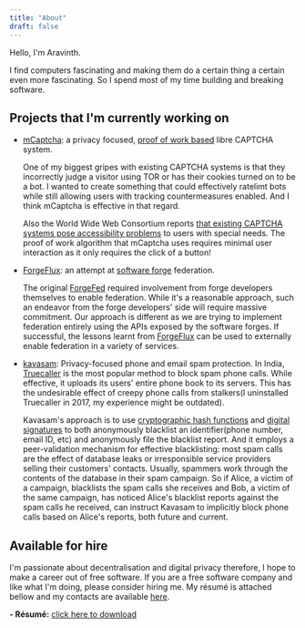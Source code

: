 ```yaml
---
title: "About"
draft: false
---
```


Hello, I'm Aravinth.

I find computers fascinating and making them do a certain thing a
certain even more fascinating. So I spend most of my time building and
breaking software.

## Projects that I'm currently working on

-   [mCaptcha](https:://mcaptcha.org): a privacy focused, [proof of work
    based](https://en.wikipedia.org/wiki/Proof_of_work) libre CAPTCHA
    system.

    One of my biggest gripes with existing CAPTCHA systems is that they
    incorrectly judge a visitor using TOR or has their cookies turned on
    to be a bot. I wanted to create something that could effectively
    ratelimt bots while still allowing users with tracking
    countermeasures enabled. And I think mCaptcha is effective in that
    regard.

    Also the World Wide Web Consortium reports [that existing CAPTCHA
    systems pose accessibility
    problems](https://www.w3.org/TR/turingtest/) to users with special
    needs. The proof of work algorithm that mCaptcha uses requires minimal
    user interaction as it only requires the click of a button!

-   [ForgeFlux](https://forgeflux.org): an attempt at [software
    forge](<https://en.wikipedia.org/wiki/Forge_(software)>) federation.

    The original [ForgeFed](https://forgefed.peers.community/)
    required involvement from forge developers themselves to enable
    federation. While it's a reasonable approach, such an endeavor from
    the forge developers' side will require massive commitment. Our
    approach is different as we are trying to implement federation
    entirely using the APIs exposed by the software forges. If
    successful, the lessons learnt from
    [ForgeFlux](https://forgeflux.org) can be used to externally enable
    federation in a variety of services.

-   [kavasam](https://github.com/kavasam): Privacy-focused phone and
    email spam protection. In India,
    [Truecaller](https://www.truecaller.com/) is the most popular method
    to block spam phone calls. While effective, it uploads its users'
    entire phone book to its servers. This has the undesirable effect of
    creepy phone calls from stalkers(I uninstalled Truecaller in 2017,
    my experience might be outdated).

    Kavasam's approach is to use [cryptographic hash
    functions](https://en.wikipedia.org/wiki/Cryptographic_hash_function)
    and [digital
    signatures](https://en.wikipedia.org/wiki/Digital_signature) to both
    anonymously blacklist an identifier(phone number, email ID, etc) and
    anonymously file the blacklist report. And it employs a
    peer-validation mechanism for effective blacklisting: most spam
    calls are the effect of database leaks or irresponsible service
    providers selling their customers' contacts. Usually, spammers work
    through the contents of the database in their spam campaign. So if
    Alice, a victim of a campaign, blacklists the spam calls she
    receives and Bob, a victim of the same campaign, has noticed Alice's
    blacklist reports against the spam calls he received, can instruct
    Kavasam to implicitly block phone calls based on Alice's reports,
    both future and current.

## Available for hire

I'm passionate about decentralisation and digital privacy therefore, I
hope to make a career out of free software. If you are a free software
company and like what I'm doing, please consider hiring me. My résumé is
attached bellow and my contacts are available [here](/contact).

**- Résumé:** [click here to download](/realaravinth-resume.pdf)
